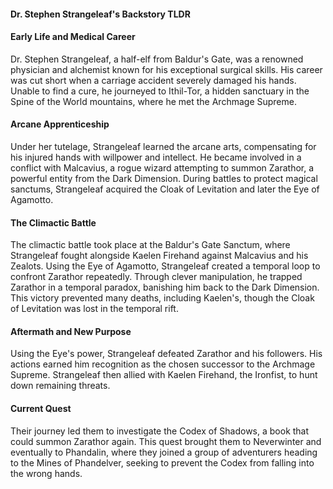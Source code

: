 #### Dr. Stephen Strangeleaf's Backstory TLDR
#### Early Life and Medical Career
Dr. Stephen Strangeleaf, a half-elf from Baldur's Gate, was a renowned physician and alchemist known for his exceptional surgical skills. His career was cut short when a carriage accident severely damaged his hands. Unable to find a cure, he journeyed to Ithil-Tor, a hidden sanctuary in the Spine of the World mountains, where he met the Archmage Supreme.
#### Arcane Apprenticeship
Under her tutelage, Strangeleaf learned the arcane arts, compensating for his injured hands with willpower and intellect. He became involved in a conflict with Malcavius, a rogue wizard attempting to summon Zarathor, a powerful entity from the Dark Dimension. During battles to protect magical sanctums, Strangeleaf acquired the Cloak of Levitation and later the Eye of Agamotto.
#### The Climactic Battle
The climactic battle took place at the Baldur's Gate Sanctum, where Strangeleaf fought alongside Kaelen Firehand against Malcavius and his Zealots. Using the Eye of Agamotto, Strangeleaf created a temporal loop to confront Zarathor repeatedly. Through clever manipulation, he trapped Zarathor in a temporal paradox, banishing him back to the Dark Dimension. This victory prevented many deaths, including Kaelen's, though the Cloak of Levitation was lost in the temporal rift.
#### Aftermath and New Purpose
Using the Eye's power, Strangeleaf defeated Zarathor and his followers. His actions earned him recognition as the chosen successor to the Archmage Supreme. Strangeleaf then allied with Kaelen Firehand, the Ironfist, to hunt down remaining threats.
#### Current Quest
Their journey led them to investigate the Codex of Shadows, a book that could summon Zarathor again. This quest brought them to Neverwinter and eventually to Phandalin, where they joined a group of adventurers heading to the Mines of Phandelver, seeking to prevent the Codex from falling into the wrong hands.
